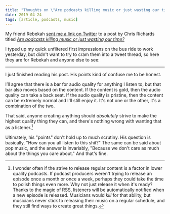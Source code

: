 ```yaml
---
title: "Thoughts on \"Are podcasts killing music or just wasting our time?\""
date: 2019-04-24
tags: [article, podcasts, music]
---
```


My friend Rebekah [sent me a link on Twitter](https://twitter.com/QuOTeDPodcast/status/1119029203377192966) to a post by Chris Richards titled <cite>[Are podcasts killing music or just wasting our time?](https://www.washingtonpost.com/lifestyle/style/are-podcasts-killing-music-or-just-wasting-our-time/2019/04/17/0aa08770-5acc-11e9-842d-7d3ed7eb3957_story.html?utm_term=.d3c4865fcb18)

I typed up my quick unfiltered first impressions on the bus ride to work yesterday, but didn't want to try to cram them into a tweet thread, so here they are for Rebekah and anyone else to see:

---

I just finished reading his post. His points kind of confuse me to be honest.

I’ll agree that there is a bar for audio quality for anything I listen to, but that bar also moves based on the content. If the content is gold, then the audio quality can take a back seat. If the audio quality is pristine, then the content can be extremely normal and I'll still enjoy it. It's not one or the other, it's a combination of the two.

That said, anyone creating anything should _absolutely_ strive to make the highest quality thing they can, and there's nothing wrong with wanting that as a listener.[^1]

Ultimately, his "points" don't hold up to much scrutiny. His question is basically, "How can you all listen to this shit?" The same can be said about pop music, and the answer is invariably, "Because we don't care as much about the things you care about." And that's fine.

[^1]:	I wonder often if the strive to release regular content is a factor in lower quality podcasts. If podcast producers weren't trying to release an episode once a month or once a week, perhaps they could take the time to polish things even more. Why not just release it when it's ready? Thanks to the magic of RSS, listeners will be automatically notified when a new episode is released. Musicians would _kill_ for that ability, but musicians never stick to releasing their music on a regular schedule, and they still find ways to create great things.
